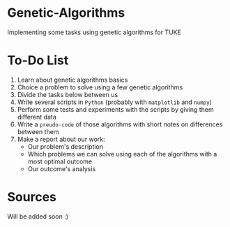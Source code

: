 # Genetic-Algorithms
Implementing some tasks using genetic algorithms for TUKE

# To-Do List
1) Learn about genetic algorithms basics
2) Choice a problem to solve using a few genetic algorithms
3) Divide the tasks below between us
4) Write several scripts in ``Python`` (probably with ``matplotlib`` and ``numpy``)
5) Perform some tests and experiments with the scripts by giving them different data
6) Write a ``preudo-code`` of those algorithms with short notes on differences between them
7) Make a report about our work:
   - Our problem's description
   - Which problems we can solve using each of the algorithms with a most optimal outcome
   - Our outcome's analysis

# Sources
Will be added soon :)
